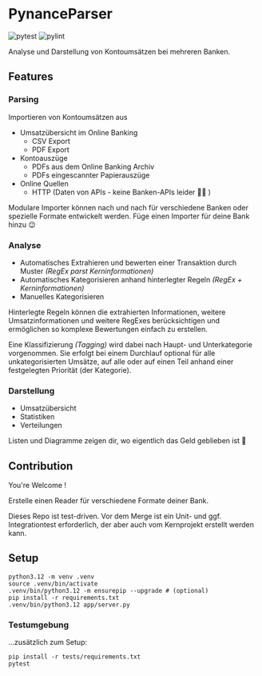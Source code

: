 # PynanceParser

![pytest](https://img.shields.io/badge/pytest-passed%20(39/39)-darkgreen)
![pylint](https://img.shields.io/badge/pylint-9.86-yellow)

Analyse und Darstellung von Kontoumsätzen bei mehreren Banken.

## Features

### Parsing

Importieren von Kontoumsätzen aus

- Umsatzübersicht im Online Banking
    - CSV Export
    - PDF Export
- Kontoauszüge
    - PDFs aus dem Online Banking Archiv
    - PDFs eingescannter Papierauszüge
- Online Quellen
    - HTTP (Daten von APIs - keine Banken-APIs leider :man_shrugging: )

Modulare Importer können nach und nach für verschiedene Banken oder spezielle Formate entwickelt werden. Füge einen Importer für deine Bank hinzu :wink:

### Analyse

- Automatisches Extrahieren und bewerten einer Transaktion durch Muster *(RegEx parst Kerninformationen)*
- Automatisches Kategorisieren anhand hinterlegter Regeln *(RegEx + Kerninformationen)*
- Manuelles Kategorisieren

Hinterlegte Regeln können die extrahierten Informationen, weitere Umsatzinformationen und weitere RegExes berücksichtigen und ermöglichen so komplexe Bewertungen einfach zu erstellen.

Eine Klassifizierung *(Tagging)* wird dabei nach Haupt- und Unterkategorie vorgenommen. Sie erfolgt bei einem Durchlauf optional für alle unkategorisierten Umsätze, auf alle oder auf einen Teil anhand einer festgelegten Priorität (der Kategorie).

### Darstellung

- Umsatzübersicht
- Statistiken
- Verteilungen

Listen und Diagramme zeigen dir, wo eigentlich das Geld geblieben ist :thinking:

## Contribution

You're Welcome !

Erstelle einen Reader für verschiedene Formate deiner Bank.

Dieses Repo ist test-driven. Vor dem Merge ist ein Unit- und ggf. Integrationtest erforderlich, der aber auch vom Kernprojekt erstellt werden kann.

## Setup

```
python3.12 -m venv .venv
source .venv/bin/activate
.venv/bin/python3.12 -m ensurepip --upgrade # (optional)
pip install -r requirements.txt
.venv/bin/python3.12 app/server.py
```

### Testumgebung

...zusätzlich zum Setup:

```
pip install -r tests/requirements.txt
pytest
```